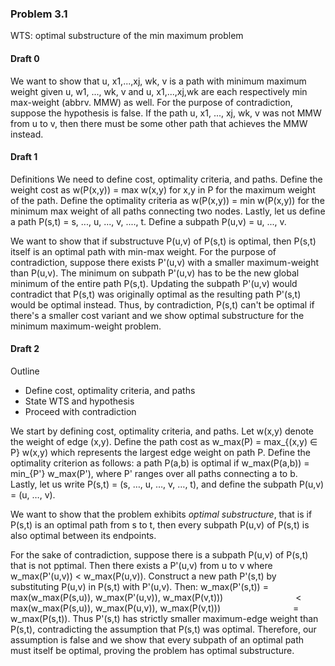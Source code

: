 ### Problem 3.1
WTS: optimal substructure of the min maximum problem

#### Draft 0
We want to show that u, x1,...,xj, wk, v is a path with minimum maximum weight given u, w1, ..., wk, v and u, x1,...,xj,wk are each respectively min max-weight (abbrv. MMW) as well. For the purpose of contradiction, suppose the hypothesis is false. If the path u, x1, ..., xj, wk, v was not MMW from u to v, then there must be some other path that achieves the MMW instead. 

#### Draft 1
Definitions
We need to define cost, optimality criteria, and paths. Define the weight cost as w(P(x,y)) = max w(x,y) for x,y in P for the maximum weight of the path. Define the optimality criteria as w(P(x,y)) = min w(P(x,y)) for the minimum max weight of all paths connecting two nodes. Lastly, let us define a path P(s,t) = s, ..., u, ..., v, ...., t. Define a subpath P(u,v) = u, ..., v. 

We want to show that if substructuve P(u,v) of P(s,t) is optimal, then P(s,t) itself is an optimal path with min-max weight. For the purpose of contradiction, suppose there exists P'(u,v) with a smaller maximum-weight than P(u,v). The minimum on subpath P'(u,v) has to be the new global minimum of the entire path P(s,t). Updating the subpath P'(u,v) would contradict that P(s,t) was originally optimal as the resulting path P'(s,t) would be optimal instead. Thus, by contradiction, P(s,t) can't be optimal if there's a smaller cost variant and we show optimal substructure for the minimum maximum-weight problem. 

#### Draft 2
Outline
- Define cost, optimality criteria, and paths
- State WTS and hypothesis
- Proceed with contradiction

We start by defining cost, optimality criteria, and paths. Let w(x,y) denote the weight of edge (x,y). 
Define the path cost as w_max(P) = max_{(x,y) ∈ P} w(x,y) which represents the largest edge weight on path P.
Define the optimality criterion as follows: a path P(a,b) is optimal if w_max(P(a,b)) = min_{P'} w_max(P'), 
where P' ranges over all paths connecting a to b. Lastly, let us write P(s,t) = (s, …, u, …, v, …, t), and define the subpath P(u,v) = (u, …, v). 

We want to show that the problem exhibits *optimal substructure*, that is if P(s,t) is an optimal path from s to t, then every subpath P(u,v) of P(s,t) is also optimal between its endpoints.

For the sake of contradiction, suppose there is a subpath P(u,v) of P(s,t) that is not pptimal. Then there exists a P'(u,v) from u to v where w_max(P'(u,v)) < w_max(P(u,v)). Construct a new path P'(s,t) by substituting P(u,v) in P(s,t) with P'(u,v). Then: 
            w_max(P'(s,t)) = max(w_max(P(s,u)), w_max(P'(u,v)), w_max(P(v,t))) 
                    < max(w_max(P(s,u)), w_max(P(u,v)), w_max(P(v,t))) 
                    = w_max(P(s,t)).
Thus P'(s,t) has strictly smaller maximum-edge weight than P(s,t), contradicting the assumption that P(s,t) was optimal.  Therefore, our assumption is false and we show that every subpath of an optimal path must itself be optimal, proving the problem has optimal substructure.




